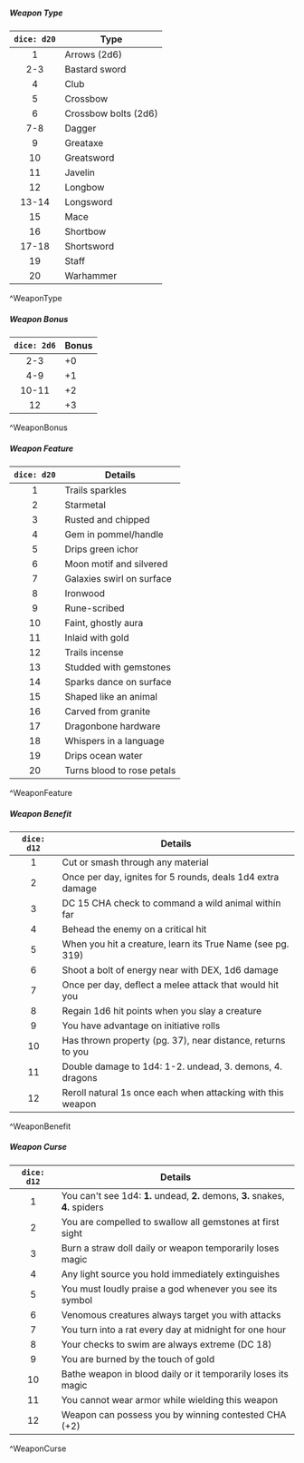 ##### Weapon Type
| `dice: d20` | **Type**             |
|:-----------:| -------------------- |
|      1      | Arrows (2d6)         |
|     2-3     | Bastard sword        |
|      4      | Club                 |
|      5      | Crossbow             |
|      6      | Crossbow bolts (2d6) |
|     7-8     | Dagger               |
|      9      | Greataxe             |
|     10      | Greatsword           |
|     11      | Javelin              |
|     12      | Longbow              |
|    13-14    | Longsword            |
|     15      | Mace                 |
|     16      | Shortbow             |
|    17-18    | Shortsword           |
|     19      | Staff                |
|     20      | Warhammer            |
^WeaponType

##### Weapon Bonus
| `dice: 2d6` | **Bonus** |
|:-----------:| --------- |
|     2-3     | +0        |
|     4-9     | +1        |
|    10-11    | +2        |
|     12      | +3        |
^WeaponBonus

##### Weapon Feature
| `dice: d20` | **Details**                |
|:-----------:| -------------------------- |
|      1      | Trails sparkles            |
|      2      | Starmetal                  |
|      3      | Rusted and chipped         |
|      4      | Gem in pommel/handle       |
|      5      | Drips green ichor          |
|      6      | Moon motif and silvered    |
|      7      | Galaxies swirl on surface  |
|      8      | Ironwood                   |
|      9      | Rune-scribed               |
|     10      | Faint, ghostly aura        |
|     11      | Inlaid with gold           |
|     12      | Trails incense             |
|     13      | Studded with gemstones     |
|     14      | Sparks dance on surface    |
|     15      | Shaped like an animal      |
|     16      | Carved from granite        |
|     17      | Dragonbone hardware        |
|     18      | Whispers in a language     |
|     19      | Drips ocean water          |
|     20      | Turns blood to rose petals |
^WeaponFeature

##### Weapon Benefit
| `dice: d12` | **Details**                                                 |
|:-----------:| ----------------------------------------------------------- |
|      1      | Cut or smash through any material                           |
|      2      | Once per day, ignites for 5 rounds, deals 1d4 extra damage  |
|      3      | DC 15 CHA check to command a wild animal within far         |
|      4      | Behead the enemy on a critical hit                          |
|      5      | When you hit a creature, learn its True Name (see pg. 319)  |
|      6      | Shoot a bolt of energy near with DEX, 1d6 damage            |
|      7      | Once per day, deflect a melee attack that would hit you     |
|      8      | Regain 1d6 hit points when you slay a creature              |
|      9      | You have advantage on initiative rolls                      |
|     10      | Has thrown property (pg. 37), near distance, returns to you |
|     11      | Double damage to 1d4: 1-2. undead, 3. demons, 4. dragons    |
|     12      | Reroll natural 1s once each when attacking with this weapon |
^WeaponBenefit

##### Weapon Curse
| `dice: d12` | **Details**                                                                    |
|:-----------:| ------------------------------------------------------------------------------ |
|      1      | You can't see 1d4: **1.** undead, **2.** demons, **3.** snakes, **4.** spiders |
|      2      | You are compelled to swallow all gemstones at first sight                      |
|      3      | Burn a straw doll daily or weapon temporarily loses magic                      |
|      4      | Any light source you hold immediately extinguishes                             |
|      5      | You must loudly praise a god whenever you see its symbol                       |
|      6      | Venomous creatures always target you with attacks                              |
|      7      | You turn into a rat every day at midnight for one hour                         |
|      8      | Your checks to swim are always extreme (DC 18)                                 |
|      9      | You are burned by the touch of gold                                            |
|     10      | Bathe weapon in blood daily or it temporarily loses its magic                  |
|     11      | You cannot wear armor while wielding this weapon                               |
|     12      | Weapon can possess you by winning contested CHA (+2)                           |
^WeaponCurse